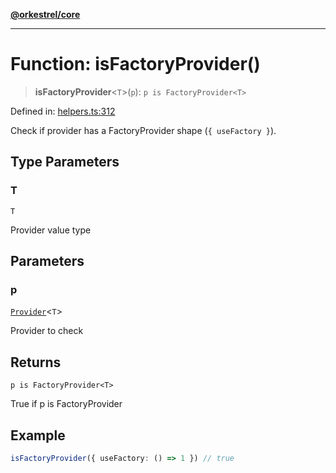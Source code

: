 [**@orkestrel/core**](../index.md)

***

# Function: isFactoryProvider()

> **isFactoryProvider**\<`T`\>(`p`): `p is FactoryProvider<T>`

Defined in: [helpers.ts:312](https://github.com/orkestrel/core/blob/7cc3e19bc4a1e6f96f153d7b931686981208a465/src/helpers.ts#L312)

Check if provider has a FactoryProvider shape (`{ useFactory }`).

## Type Parameters

### T

`T`

Provider value type

## Parameters

### p

[`Provider`](../type-aliases/Provider.md)\<`T`\>

Provider to check

## Returns

`p is FactoryProvider<T>`

True if p is FactoryProvider

## Example

```ts
isFactoryProvider({ useFactory: () => 1 }) // true
```
